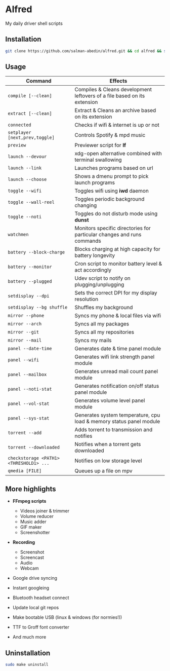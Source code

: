 # Alfred

My daily driver shell scripts

## Installation

```sh
git clone https://github.com/salman-abedin/alfred.git && cd alfred && sudo make install
```

## Usage

| Command                                 | Effects                                                                  |
| --------------------------------------- | ------------------------------------------------------------------------ |
| `compile [--clean]`                     | Compiles & Cleans development leftovers of a file based on its extension |
| `extract [--clean]`                     | Extract & Cleans an archive based on its extension                       |
| `connected`                             | Checks if wifi & internet is up or not                                   |
| `setplayer [next,prev,toggle]`          | Controls Spotify & mpd music                                             |
| `preview`                               | Previewer script for **lf**                                              |
| `launch --devour`                       | xdg-open alternative combined with terminal swallowing                   |
| `launch --link`                         | Launches programs based on url                                           |
| `launch --choose`                       | Shows a dmenu prompt to pick launch programs                             |
| `toggle --wifi`                         | Toggles wifi using **iwd** daemon                                        |
| `toggle --wall-reel`                    | Toggles periodic background changing                                     |
| `toggle --noti`                         | Toggles do not disturb mode using **dunst**                              |
| `watchmen`                              | Monitors specific directories for particular changes and runs commands   |
| `battery --block-charge`                | Blocks charging at high capacity for battery longevity                   |
| `battery --monitor`                     | Cron script to monitor battery level & act accordingly                   |
| `battery --plugged`                     | Udev script to notify on plugging/unplugging                             |
| `setdisplay --dpi`                      | Sets the correct DPI for my display resolution                           |
| `setdisplay --bg shuffle`               | Shuffles my background                                                   |
| `mirror --phone`                        | Syncs my phone & local files via wifi                                    |
| `mirror --arch`                         | Syncs all my packages                                                    |
| `mirror --git`                          | Syncs all my repositories                                                |
| `mirror --mail`                         | Syncs my mails                                                           |
| `panel --date-time`                     | Generates date & time panel module                                       |
| `panel --wifi`                          | Generates wifi link strength panel module                                |
| `panel --mailbox`                       | Generates unread mail count panel module                                 |
| `panel --noti-stat`                     | Generates notification on/off status panel module                        |
| `panel --vol-stat`                      | Generates volume level panel module                                      |
| `panel --sys-stat`                      | Generates system temperature, cpu load & memory status panel module      |
| `torrent --add`                         | Adds torrent to transmission and notifies                                |
| `torrent --downloaded`                  | Notifies when a torrent gets downloaded                                  |
| `checkstorage <PATH1> <THRESHOLD1> ...` | Notifies on low storage level                                            |
| `qmedia [FILE]`                         | Queues up a file on mpv                                                  |

## More highlights

-  **FFmpeg scripts**

   -  Videos joiner & trimmer
   -  Volume reducer
   -  Music adder
   -  GIF maker
   -  Screenshotter

-  **Recording**

   -  Screenshot
   -  Screencast
   -  Audio
   -  Webcam

-  Google drive syncing
-  Instant googleing
-  Bluetooth headset connect
-  Update local git repos
-  Make bootable USB (linux & windows (for normies!))
-  TTF to Groff font converter
-  And much more

## Uninstallation

```sh
sudo make uninstall
```

